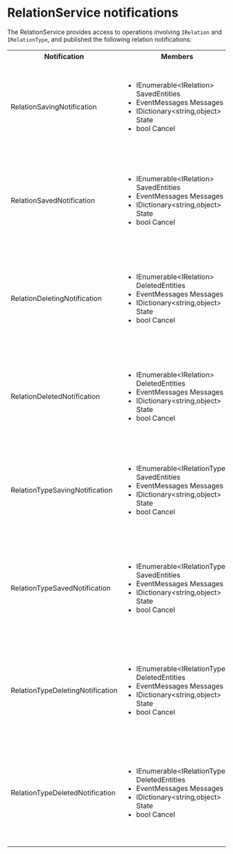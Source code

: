 # RelationService notifications

The RelationService provides access to operations involving `IRelation` and `IRelationType`, and published the following relation notifications:

<table>
  <tr>
    <th>Notification</th>
    <th>Members</th>
    <th>Description</th>
  </tr>

  <tr>
    <td>RelationSavingNotification</td>
    <td>
      <ul>
        <li>IEnumerable&ltIRelation&gt SavedEntities</li>
        <li>EventMessages Messages</li>
        <li>IDictionary&ltstring,object&gt State</li>
        <li>bool Cancel</li>
      </ul>
    </td>
    <td>
    Published when a relation is being saved.<br />
    SavedEntities: The collection of IRelation objects being saved. <br />
    </td>
  </tr>

  <tr>
    <td>RelationSavedNotification</td>
    <td>
      <ul>
        <li>IEnumerable&ltIRelation&gt SavedEntities</li>
        <li>EventMessages Messages</li>
        <li>IDictionary&ltstring,object&gt State</li>
        <li>bool Cancel</li>
      </ul>
    </td>
    <td>
    Published when a relation has been saved.<br />
    SavedEntities: The collection of IRelation objects having been saved. <br />
    </td>
  </tr>

  <tr>
    <td>RelationDeletingNotification</td>
    <td>
      <ul>
        <li>IEnumerable&ltIRelation&gt DeletedEntities</li>
        <li>EventMessages Messages</li>
        <li>IDictionary&ltstring,object&gt State</li>
        <li>bool Cancel</li>
      </ul>
    </td>
    <td>
    Published when a relation is being deleted.<br />
    SavedEntities: The collection of IRelation objects being deleted. <br />
    </td>
  </tr>

  <tr>
    <td>RelationDeletedNotification</td>
    <td>
      <ul>
        <li>IEnumerable&ltIRelation&gt DeletedEntities</li>
        <li>EventMessages Messages</li>
        <li>IDictionary&ltstring,object&gt State</li>
        <li>bool Cancel</li>
      </ul>
    </td>
    <td>
    Published when a relation has been deleted.<br />
    SavedEntities: The collection of IRelation objects having been deleted. <br />
    </td>
  </tr>

  <tr>
    <td>RelationTypeSavingNotification</td>
    <td>
      <ul>
        <li>IEnumerable&ltIRelationType&gt SavedEntities</li>
        <li>EventMessages Messages</li>
        <li>IDictionary&ltstring,object&gt State</li>
        <li>bool Cancel</li>
      </ul>
    </td>
    <td>
    Published when a relation type being saved.<br />
    SavedEntities: The collection of IRelationType objects being saved. <br />
    </td>
  </tr>

  <tr>
    <td>RelationTypeSavedNotification</td>
    <td>
      <ul>
        <li>IEnumerable&ltIRelationType&gt SavedEntities</li>
        <li>EventMessages Messages</li>
        <li>IDictionary&ltstring,object&gt State</li>
        <li>bool Cancel</li>
      </ul>
    </td>
    <td>
    Published when a relation type has been saved.<br />
    SavedEntities: The collection of IRelationType objects having been saved. <br />
    </td>
  </tr>

  <tr>
    <td>RelationTypeDeletingNotification</td>
    <td>
      <ul>
        <li>IEnumerable&ltIRelationType&gt DeletedEntities</li>
        <li>EventMessages Messages</li>
        <li>IDictionary&ltstring,object&gt State</li>
        <li>bool Cancel</li>
      </ul>
    </td>
    <td>
    Published when a relation type is being deleted.<br />
    SavedEntities: The collection of IRelationType objects being deleted. <br />
    </td>
  </tr>

  <tr>
    <td>RelationTypeDeletedNotification</td>
    <td>
      <ul>
        <li>IEnumerable&ltIRelationType&gt DeletedEntities</li>
        <li>EventMessages Messages</li>
        <li>IDictionary&ltstring,object&gt State</li>
        <li>bool Cancel</li>
      </ul>
    </td>
    <td>
    Published when a relation type has been deleted.<br />
    SavedEntities: The collection of IRelationType objects having been deleted. <br />
    </td>
  </tr>


</table>
